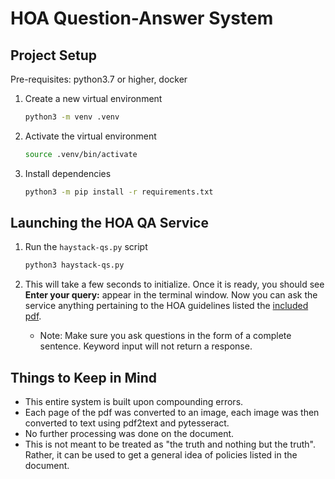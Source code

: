 # HOA Question-Answer System

## Project Setup

Pre-requisites: python3.7 or higher, docker

1. Create a new virtual environment

    ```bash
    python3 -m venv .venv
    ```

2. Activate the virtual environment

    ```bash
    source .venv/bin/activate
    ```

3. Install dependencies

    ```bash
    python3 -m pip install -r requirements.txt
    ```

## Launching the HOA QA Service

1. Run the `haystack-qs.py` script

    ```bash
    python3 haystack-qs.py
    ```

2. This will take a few seconds to initialize. Once it is ready, you should see **Enter your query:** appear in the terminal window. Now you can ask the service anything pertaining to the HOA guidelines listed the [included pdf](https://github.com/kmcleste/hoa-answers/blob/main/data/hoa-rules.pdf).
   - Note: Make sure you ask questions in the form of a complete sentence. Keyword input will not return a response.

## Things to Keep in Mind

- This entire system is built upon compounding errors.
- Each page of the pdf was converted to an image, each image was then converted to text using pdf2text and pytesseract.
- No further processing was done on the document.
- This is not meant to be treated as "the truth and nothing but the truth". Rather, it can be used to get a general idea of policies listed in the document.
